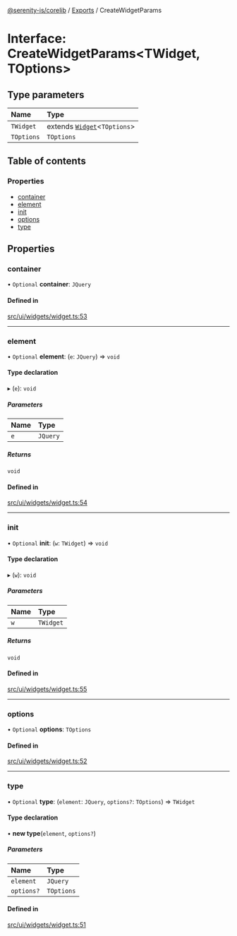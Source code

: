 [@serenity-is/corelib](../README.md) / [Exports](../modules.md) / CreateWidgetParams

# Interface: CreateWidgetParams<TWidget, TOptions\>

## Type parameters

| Name | Type |
| :------ | :------ |
| `TWidget` | extends [`Widget`](../classes/Widget.md)<`TOptions`\> |
| `TOptions` | `TOptions` |

## Table of contents

### Properties

- [container](CreateWidgetParams.md#container)
- [element](CreateWidgetParams.md#element)
- [init](CreateWidgetParams.md#init)
- [options](CreateWidgetParams.md#options)
- [type](CreateWidgetParams.md#type)

## Properties

### container

• `Optional` **container**: `JQuery`

#### Defined in

[src/ui/widgets/widget.ts:53](https://github.com/serenity-is/serenity/blob/master/packages/corelib/src/ui/widgets/widget.ts#L53)

___

### element

• `Optional` **element**: (`e`: `JQuery`) => `void`

#### Type declaration

▸ (`e`): `void`

##### Parameters

| Name | Type |
| :------ | :------ |
| `e` | `JQuery` |

##### Returns

`void`

#### Defined in

[src/ui/widgets/widget.ts:54](https://github.com/serenity-is/serenity/blob/master/packages/corelib/src/ui/widgets/widget.ts#L54)

___

### init

• `Optional` **init**: (`w`: `TWidget`) => `void`

#### Type declaration

▸ (`w`): `void`

##### Parameters

| Name | Type |
| :------ | :------ |
| `w` | `TWidget` |

##### Returns

`void`

#### Defined in

[src/ui/widgets/widget.ts:55](https://github.com/serenity-is/serenity/blob/master/packages/corelib/src/ui/widgets/widget.ts#L55)

___

### options

• `Optional` **options**: `TOptions`

#### Defined in

[src/ui/widgets/widget.ts:52](https://github.com/serenity-is/serenity/blob/master/packages/corelib/src/ui/widgets/widget.ts#L52)

___

### type

• `Optional` **type**: (`element`: `JQuery`, `options?`: `TOptions`) => `TWidget`

#### Type declaration

• **new type**(`element`, `options?`)

##### Parameters

| Name | Type |
| :------ | :------ |
| `element` | `JQuery` |
| `options?` | `TOptions` |

#### Defined in

[src/ui/widgets/widget.ts:51](https://github.com/serenity-is/serenity/blob/master/packages/corelib/src/ui/widgets/widget.ts#L51)
